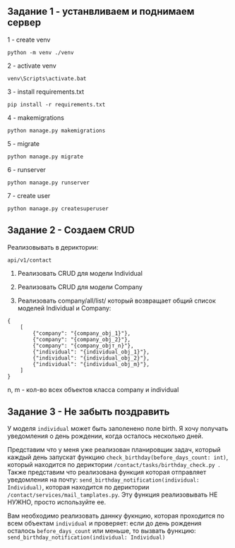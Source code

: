 ## Задание 1 - устанвливаем и поднимаем сервер

1 - create venv 
```
python -m venv ./venv
```
2 - activate venv
```
venv\Scripts\activate.bat
```
3 - install requirements.txt
```
pip install -r requirements.txt
```
4 - makemigrations
```
python manage.py makemigrations
```
5 - migrate
```
python manage.py migrate
```

6 - runserver
```
python manage.py runserver
```

7 - create user
```
python manage.py createsuperuser
```

## Задание 2 - Создаем CRUD
Реализовывать в дериктории:
```
api/v1/contact
```

1. Реализовать CRUD для модели Individual
2. Реализовать CRUD для модели Company

3. Реализовать company/all/list/ который 
возвращает общий список моделей Individual и Company:
```
{
    [
        {"company": "{company_obj_1}"}, 
        {"company": "{company_obj_2}"}, 
        {"company": "{company_objт_n}"}, 
        {"individual": "{individual_obj_1}"}, 
        {"individual": "{individual_obj_2}"}, 
        {"individual": "{individual_obj_m}"}, 
    ]
}
```
n, m - кол-во всех объектов класса company и individual

## Задание 3 - Не забыть поздравить
У моделя `individual` может быть заполенено поле birth.
Я хочу получать уведомления о день рождении, когда осталось несколько дней.

Представим что у меня уже реализован планировщик задач, который каждый день запускат
функцию `check_birthday(before_days_count: int)`, который находится по дериктории
`/contact/tasks/birthday_check.py `. Также представим что реализована функция которая отправляет уведомления на почту:
`send_birthday_notification(individual: Individual)`, которая находится по дериктории `/contact/services/mail_tamplates.py`. 
Эту функция реализовывать НЕ НУЖНО, просто используйте ее.

Вам необходимо реализовать даннку фукнцию, которая проходится по всем объектам `individual` и проверяет:
если до день рождения осталось `before_days_count` или меньше, то вызвать функцию:
     `send_birthday_notification(individual: Individual)`